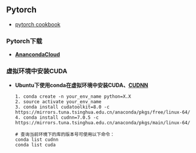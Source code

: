 ## Pytorch

- [pytorch cookbook](https://mp.weixin.qq.com/s/aQcjnMnnjRD_7eRv0lyvCA)

### Pytorch下载

- [**AnancondaCloud**](https://anaconda.org/soumith/pytorch/files?__cf_chl_jschl_tk__=31b933db736488bdf878442ab52f8a19c02997c3-1594209342-0-ATEbSsveMr_jQ0ZIUzbrxNeoFEoJ1KhGsfaFxdlRL4CGL5BshZHPxrXAV1VuD7WBL3aIaIa9Vyb-Nn5nTzyGn0hniLRmtmRLbIY_MeWpQTwb4F-buN3jdqFtTNIlPvYJhq17td738mMiAjvEDthse-qgck4LXS7Wgb_UtVmRvCr9Ypf4FSxIwFrAxeET9ham1ndGd3wlWyW4eeN0N8zDANXdqd8t8eFUwP0bte1PThPG0MI173jUdImoAowtqVaYxPdGpqJ2Zc37nUVXk40EQZ62fYdBiOvxe1KM2aWSkbEdOQu1eM1sH9TMhdmL9juMKtc8SecUpbckQ0TieMPN9LBVmjj4vNECpLg4NRFR74q8)

### 虚拟环境中安装CUDA

- **Ubuntu下使用conda在虚拟环境中安装CUDA、[CUDNN](https://blog.csdn.net/weixin_40588315/article/details/85881338)**

  ```
  1. conda create -n your_env_name python=X.X
  2. source activate your_env_name
  3. conda install cudatoolkit=8.0 -c https://mirrors.tuna.tsinghua.edu.cn/anaconda/pkgs/free/linux-64/
  4. conda install cudnn=7.0.5 -c https://mirrors.tuna.tsinghua.edu.cn/anaconda/pkgs/main/linux-64/
  
  # 查询当前环境下的库的版本号可使用以下命令：
  conda list cudnn
  conda list cuda
  ```

  
